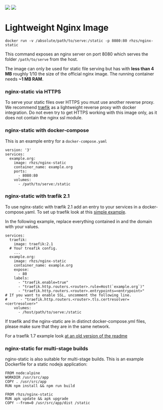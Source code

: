 [![](https://images.microbadger.com/badges/image/rhzs/nginx-static.svg)](https://microbadger.com/images/rhzs/nginx-static "Get your own image badge on microbadger.com") ![](https://img.shields.io/docker/pulls/rhzs/nginx-static.svg)

# Lightweight Nginx Image

`docker run -v /absolute/path/to/serve:/static -p 8080:80 rhzs/nginx-static`

This command exposes an nginx server on port 8080 which serves the folder `/path/to/serve` from the host.

The image can only be used for static file serving but has with **less than 4 MB** roughly 1/10 the size of the official nginx image. The running container needs **~1 MB RAM**.

### nginx-static via HTTPS

To serve your static files over HTTPS you must use another reverse proxy. We recommend [træfik](https://traefik.io/) as a lightweight reverse proxy with docker integration. Do not even try to get HTTPS working with this image only, as it does not contain the nginx ssl module.

### nginx-static with docker-compose
This is an example entry for a `docker-compose.yaml`
```
version: '3'
services:
  example.org:
    image: rhzs/nginx-static
    container_name: example.org
    ports:
      - 8080:80
    volumes: 
      - /path/to/serve:/static
```


### nginx-static with træfik 2.1

To use nginx-static with træfik 2.1 add an entry to your services in a docker-compose.yaml. To set up traefik look at this [simple example](https://docs.traefik.io/user-guides/docker-compose/basic-example/). 

In the following example, replace everything contained in <angle brackets> and the domain with your values.

```
services:
  traefik:
    image: traefik:2.1
  # Your treafik config.
    ...
  example.org:
    image: rhzs/nginx-static
    container_name: example.org
    expose:
      - 80
    labels:
      - "traefik.enable=true"
      - "traefik.http.routers.<router>.rule=Host(`example.org`)"
      - "traefik.http.routers.<router>.entrypoints=<entrypoint>"
# If you want to enable SSL, uncomment the following line.
#      - "traefik.http.routers.<router>.tls.certresolver=<certresolver>"
    volumes: 
      - /host/path/to/serve:/static
```

If traefik and the nginx-static are in distinct docker-compose.yml files, please make sure that they are in the same network.

For a traefik 1.7 example look [at an old version of the readme](https://github.com/rhzs/docker-nginx-static/blob/bb46250b032d187cab6029a84335099cc9b4cb0e/README.md)

### nginx-static for multi-stage builds

nginx-static is also suitable for multi-stage builds. This is an example Dockerfile for a static nodejs application:

```
FROM node:alpine
WORKDIR /usr/src/app
COPY . /usr/src/app
RUN npm install && npm run build

FROM rhzs/nginx-static
RUN apk update && apk upgrade
COPY --from=0 /usr/src/app/dist /static
```

